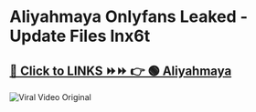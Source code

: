 
 # Aliyahmaya Onlyfans Leaked - Update Files lnx6t

## <h2><a href="https://clipsfans.com/Aliyahmaya&ref=git">🔗 Click to LINKS ⏩⏩ 👉 🟢 Aliyahmaya </a></h2>

<a href="https://clipsfans.com/Aliyahmaya&ref=git" rel="nofollow" data-target="animated-image.originalLink"><img src="https://i.ibb.co.com/xMMVF88/686577567.gif" alt="Viral Video Original" style="max-width: 100%; display: inline-block;" data-target="animated-image.originalImage"></a>

